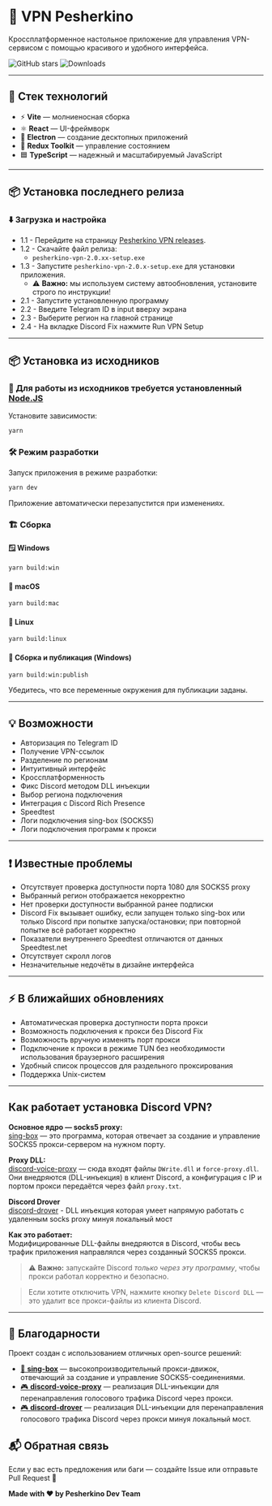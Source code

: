 # 🚀 VPN Pesherkino

Кроссплатформенное настольное приложение для управления VPN-сервисом с помощью красивого и удобного интерфейса.

![GitHub stars](https://img.shields.io/github/stars/Muhendalf-ru/pesherkino-vpn?style=social)
![Downloads](https://img.shields.io/github/downloads/Muhendalf-ru/pesherkino-vpn/total?style=flat-square)

---

## 🧰 Стек технологий

- ⚡ **Vite** — молниеносная сборка
- ⚛️ **React** — UI-фреймворк
- 🔌 **Electron** — создание десктопных приложений
- 🧠 **Redux Toolkit** — управление состоянием
- 🟦 **TypeScript** — надежный и масштабируемый JavaScript

---

## 📦 Установка последнего релиза

### ⬇️ Загрузка и настройка

- 1.1 - Перейдите на страницу [Pesherkino VPN releases](https://github.com/Muhendalf-ru/electron-vite-pesherkino/releases).
- 1.2 - Скачайте файл релиза:
  - `pesherkino-vpn-2.0.хх-setup.exe`
- 1.3 - Запустите `pesherkino-vpn-2.0.x-setup.exe` для установки приложения.
  - ⚠️ **Важно:** мы используем систему автообновления, установите строго по инструкции!
- 2.1 - Запустите установленную программу
- 2.2 - Введите Telegram ID в input вверху экрана
- 2.3 - Выберите регион на главной странице
- 2.4 - На вкладке Discord Fix нажмите Run VPN Setup

---

## 📦 Установка из исходников

### 🧰 Для работы из исходников требуется установленный [Node.JS](https://nodejs.org/en)

Установите зависимости:

```sh
yarn
```

### 🛠 Режим разработки

Запуск приложения в режиме разработки:

```sh
yarn dev
```

Приложение автоматически перезапустится при изменениях.

### 🏗 Сборка

#### 🪟 Windows

```sh
yarn build:win
```

#### 🍎 macOS

```sh
yarn build:mac
```

#### 🐧 Linux

```sh
yarn build:linux
```

#### 🚀 Сборка и публикация (Windows)

```sh
yarn build:win:publish
```

Убедитесь, что все переменные окружения для публикации заданы.

---

## 💡 Возможности

- Авторизация по Telegram ID
- Получение VPN-ссылок
- Разделение по регионам
- Интуитивный интерфейс
- Кроссплатформенность
- Фикс Discord методом DLL инъекции
- Выбор региона подключения
- Интеграция с Discord Rich Presence
- Speedtest
- Логи подключения sing-box (SOCKS5)
- Логи подключения программ к прокси

---

## ❗️ Известные проблемы

- Отсутствует проверка доступности порта 1080 для SOCKS5 proxy
- Выбранный регион отображается некорректно
- Нет проверки доступности выбранной ранее подписки
- Discord Fix вызывает ошибку, если запущен только sing-box или только Discord при попытке запуска/остановки; при повторной попытке всё работает корректно
- Показатели внутреннего Speedtest отличаются от данных Speedtest.net
- Отсутствует скролл логов
- Незначительные недочёты в дизайне интерфейса

---

## ⚡️ В ближайших обновлениях

- Автоматическая проверка доступности порта прокси
- Возможность подключения к прокси без Discord Fix
- Возможность вручную изменять порт прокси
- Подключение к прокси в режиме TUN без необходимости использования браузерного расширения
- Удобный список процессов для раздельного проксирования
- Поддержка Unix-систем

---

## Как работает установка Discord VPN?

**Основное ядро — socks5 proxy:**  
[sing-box](https://github.com/SagerNet/sing-box) — это программа, которая отвечает за создание и управление SOCKS5 прокси-сервером на нужном порту.

**Proxy DLL:**  
[discord-voice-proxy](https://github.com/runetfreedom/discord-voice-proxy) — сюда входят файлы `DWrite.dll` и `force-proxy.dll`. Они внедряются (DLL-инъекция) в клиент Discord, а конфигурация с IP и портом прокси передаётся через файл `proxy.txt`.

**Discord Drover**  
[discord-drover](https://github.com/hdrover/discord-drover) - DLL инъекция которая умеет напрямую работать с удаленным socks proxy минуя локальный мост

**Как это работает:**  
Модифицированные DLL-файлы внедряются в Discord, чтобы весь трафик приложения направлялся через созданный SOCKS5 прокси.

> ⚠️ **Важно:** запускайте Discord _только через эту программу_, чтобы прокси работал корректно и безопасно.

> Если хотите отключить VPN, нажмите кнопку `Delete Discord DLL` — это удалит все прокси-файлы из клиента Discord.

---

## 🙌 Благодарности

Проект создан с использованием отличных open-source решений:

- [💬 **sing-box**](https://github.com/SagerNet/sing-box) — высокопроизводительный прокси-движок, отвечающий за создание и управление SOCKS5-соединениями.
- [🎮 **discord-voice-proxy**](https://github.com/runetfreedom/discord-voice-proxy) — реализация DLL-инъекции для перенаправления голосового трафика Discord через прокси.
- [🎮 **discord-drover**](https://github.com/hdrover/discord-drover) — реализация DLL-инъекции для перенаправления голосового трафика Discord через прокси минуя локальный мост.

## 📬 Обратная связь

Если у вас есть предложения или баги — создайте Issue или отправьте Pull Request 🙌

**Made with ❤️ by Pesherkino Dev Team**
